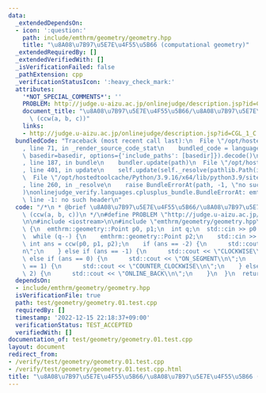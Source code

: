 ```yaml
---
data:
  _extendedDependsOn:
  - icon: ':question:'
    path: include/emthrm/geometry/geometry.hpp
    title: "\u8A08\u7B97\u5E7E\u4F55\u5B66 (computational geometry)"
  _extendedRequiredBy: []
  _extendedVerifiedWith: []
  _isVerificationFailed: false
  _pathExtension: cpp
  _verificationStatusIcon: ':heavy_check_mark:'
  attributes:
    '*NOT_SPECIAL_COMMENTS*': ''
    PROBLEM: http://judge.u-aizu.ac.jp/onlinejudge/description.jsp?id=CGL_1_C
    document_title: "\u8A08\u7B97\u5E7E\u4F55\u5B66/\u8A08\u7B97\u5E7E\u4F55\u5B66\
      \ (ccw(a, b, c))"
    links:
    - http://judge.u-aizu.ac.jp/onlinejudge/description.jsp?id=CGL_1_C
  bundledCode: "Traceback (most recent call last):\n  File \"/opt/hostedtoolcache/Python/3.9.16/x64/lib/python3.9/site-packages/onlinejudge_verify/documentation/build.py\"\
    , line 71, in _render_source_code_stat\n    bundled_code = language.bundle(stat.path,\
    \ basedir=basedir, options={'include_paths': [basedir]}).decode()\n  File \"/opt/hostedtoolcache/Python/3.9.16/x64/lib/python3.9/site-packages/onlinejudge_verify/languages/cplusplus.py\"\
    , line 187, in bundle\n    bundler.update(path)\n  File \"/opt/hostedtoolcache/Python/3.9.16/x64/lib/python3.9/site-packages/onlinejudge_verify/languages/cplusplus_bundle.py\"\
    , line 401, in update\n    self.update(self._resolve(pathlib.Path(included), included_from=path))\n\
    \  File \"/opt/hostedtoolcache/Python/3.9.16/x64/lib/python3.9/site-packages/onlinejudge_verify/languages/cplusplus_bundle.py\"\
    , line 260, in _resolve\n    raise BundleErrorAt(path, -1, \"no such header\"\
    )\nonlinejudge_verify.languages.cplusplus_bundle.BundleErrorAt: emthrm/geometry/geometry.hpp:\
    \ line -1: no such header\n"
  code: "/*\n * @brief \u8A08\u7B97\u5E7E\u4F55\u5B66/\u8A08\u7B97\u5E7E\u4F55\u5B66\
    \ (ccw(a, b, c))\n */\n#define PROBLEM \"http://judge.u-aizu.ac.jp/onlinejudge/description.jsp?id=CGL_1_C\"\
    \n\n#include <iostream>\n\n#include \"emthrm/geometry/geometry.hpp\"\n\nint main()\
    \ {\n  emthrm::geometry::Point p0, p1;\n  int q;\n  std::cin >> p0 >> p1 >> q;\n\
    \  while (q--) {\n    emthrm::geometry::Point p2;\n    std::cin >> p2;\n    const\
    \ int ans = ccw(p0, p1, p2);\n    if (ans == -2) {\n      std::cout << \"ONLINE_FRONT\\\
    n\";\n    } else if (ans == -1) {\n      std::cout << \"CLOCKWISE\\n\";\n    }\
    \ else if (ans == 0) {\n      std::cout << \"ON_SEGMENT\\n\";\n    } else if (ans\
    \ == 1) {\n      std::cout << \"COUNTER_CLOCKWISE\\n\";\n    } else if (ans ==\
    \ 2) {\n      std::cout << \"ONLINE_BACK\\n\";\n    }\n  }\n  return 0;\n}\n"
  dependsOn:
  - include/emthrm/geometry/geometry.hpp
  isVerificationFile: true
  path: test/geometry/geometry.01.test.cpp
  requiredBy: []
  timestamp: '2022-12-15 22:18:37+09:00'
  verificationStatus: TEST_ACCEPTED
  verifiedWith: []
documentation_of: test/geometry/geometry.01.test.cpp
layout: document
redirect_from:
- /verify/test/geometry/geometry.01.test.cpp
- /verify/test/geometry/geometry.01.test.cpp.html
title: "\u8A08\u7B97\u5E7E\u4F55\u5B66/\u8A08\u7B97\u5E7E\u4F55\u5B66 (ccw(a, b, c))"
---
```

